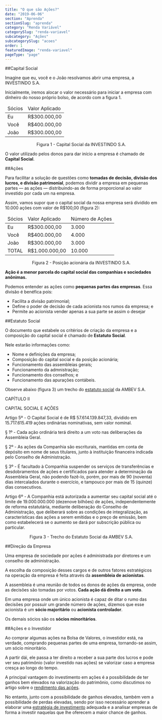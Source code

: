 ```yaml
---
title: "O que são Ações?"
date: "2019-06-06"
section: "Aprenda"
sectionSlug: "aprenda"
category: "Renda Variável"
categorySlug: "renda-variavel"
subcategory: "Ações"
subcategorySlug: "acoes"
order: 1
featuredImage: "renda-variavel"
pageType: "page"
---
```


##Capital Social

Imagine que eu, você e o João resolvamos abrir uma empresa, a INVESTINDO S.A.

Inicialmente, iremos alocar o valor necessário para iniciar a empresa com dinheiro do nosso próprio bolso, de acordo com a figura 1.

<table class="regularTable responsiveTable" id="figura1">
<thead>
<tr>
<td>Sócios</td>
<td>Valor Aplicado</td>
</tr>
</thead>
<tbody>
<tr>
<td>Eu</td>
<td>R$300.000,00</td>
</tr>
<tr>
<td>Você</td>
<td>R$400.000,00</td>
</tr>
<tr>
<td>João</td>
<td>R$300.000,00</td>
</tr>
</tbody>
</table>

<p class="legenda" style="text-align:center;">Figura 1 - Capital Social da INVESTINDO S.A.</p>

O valor utilizado pelos donos para dar início a empresa é chamado de **Capital Social**.

##Ações

Para facilitar a solução de questões como **tomadas de decisão, divisão dos lucros, e divisão patrimonial**, podemos dividir a empresa em pequenas partes — as ações — distribuindo-as de forma proporcional ao valor investido por cada um na empresa.

Assim, vamos supor que o capital social da nossa empresa será dividido em 10.000 ações com valor de R\$100,00 (figura 2):

<table class="regularTable responsiveTable" id="figura2">
<thead>
<tr>
<td>Sócios</td>
<td>Valor Aplicado</td>
<td>Número de Ações</td>
</tr>
</thead>
<tbody>
<tr>
<td>Eu</td>
<td>R$300.000,00</td>
<td>3.000</td>
</tr>
<tr>
<td>Você</td>
<td>R$400.000,00</td>
<td>4.000</td>
</tr>
<tr>
<td>João</td>
<td>R$300.000,00</td>
<td>3.000</td>
</tr>
<tr>
<td>TOTAL</td>
<td>R$1.000.000,00</td>
<td>10.000</td>
</tr>
</tbody>
</table>

<p class="legenda" style="text-align:center;">Figura 2 - Posição acionária da INVESTINDO S.A.</p>


**Ação é a menor parcela do capital social das companhias e sociedades anônimas.**

Podemos entender as ações como **pequenas partes das empresas**. Essa divisão é benéfica pois:

- Facilita a divisão patrimonial;
- Define o poder de decisão de cada acionista nos rumos da empresa; e
- Permite ao acionista vender apenas a sua parte se assim o desejar

##Estatuto Social

O documento que estabele os critérios de criação da empresa e a composição do capital social é chamado de **Estatuto Social**.

Nele estarão informações como:

- Nome e definições da empresa;
- Composição do capital social e da posição acionária;
- Funcionamento das assembleias gerais;
- Funcionamento da admnistração;
- Funcionamento dos conselhos; e
- Funcionamento das apurações contábeis.

Observe abaixo (figura 3) um trecho do [estatuto social](http://ri.ambev.com.br/conteudo_pt.asp?idioma=0&conta=28&tipo=43350) da AMBEV S.A.

<div class="citacao" id="figura3">

CAPÍTULO II

CAPITAL SOCIAL E AÇÕES

Artigo 5º - O Capital Social é de R$ 57.614.139.847,33, dividido em 15.717.615.419 ações ordinárias nominativas, sem valor nominal.

§ 1º - Cada ação ordinária terá direito a um voto nas deliberações da Assembleia Geral.

§ 2º - As ações da Companhia são escriturais, mantidas em conta de depósito em nome de seus titulares, junto à instituição financeira indicada pelo Conselho de Administração.

§ 3º - É facultado à Companhia suspender os serviços de transferências e desdobramentos de ações e certificados para atender a determinação da Assembleia Geral, não podendo fazê-lo, porém, por mais de 90 (noventa) dias intercalados durante o exercício, e tampouco por mais de 15 (quinze) dias consecutivos. 

Artigo 6º - A Companhia está autorizada a aumentar seu capital social até o limite de 19.000.000.000 (dezenove bilhões) de ações, independentemente de reforma estatutária, mediante deliberação do Conselho de Administração, que deliberará sobre as condições de integralização, as características das ações a serem emitidas e o preço de emissão, bem como estabelecerá se o aumento se dará por subscrição pública ou particular.

</div>

<p class="legenda" style="text-align:center;">Figura 3 - Trecho do Estatuto Social da AMBEV S.A.</p>

##Direção da Empresa

Uma empresa de sociedade por ações é administrada por diretores e um conselho de administração. 

A escolha da composição desses cargos e de outros fatores estratégicos na operação da empresa é feita através da **assembleia de acionistas**.

A assembleia é uma reunião de todos os donos de ações da empresa, onde as decisões são tomadas por votos. **Cada ação dá direito a um voto**.

Em uma empresa onde um único acionista é capaz de ditar o rumo das decisões por possuir um grande número de ações, dizemos que esse acionista é um **sócio majoritário** ou **acionista controlador**.

Os demais sócios são os **sócios minoritários**.

##Ações e o Investidor

Ao comprar algumas ações na Bolsa de Valores, o investidor está, na verdade, comprando pequenas partes de uma empresa, tornando-se assim, um sócio minoritário.

A partir dái, ele passa a ter direito a receber a sua parte dos lucros e pode ver seu patrimônio (valor investido nas ações) se valorizar caso a empresa cresça ao longo do tempo.

A principal vantagem do investimento em ações é a possibilidade de ter ganhos bem elevados na valorização do patrimônio, como discutimos no artigo sobre o  [rendimento das ações](./rendimento-de-acoes).

No entanto, junto com a possibilidade de ganhos elevados, também vem a possibilidade de perdas elevadas, sendo por isso necessário aprender a elaborar uma [estratégia de investimento](/aprenda/financas/estrategia) adequada e a analisar empresas de forma a investir naquelas que lhe oferecem a maior chance de ganhos.
